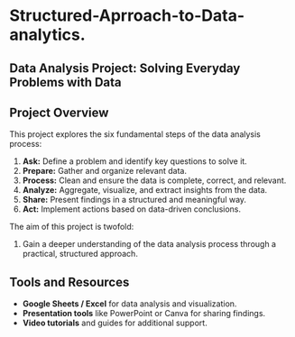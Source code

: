 # Structured-Aprroach-to-Data-analytics.
## Data Analysis Project: Solving Everyday Problems with Data

## Project Overview

This project explores the six fundamental steps of the data analysis process:

1. **Ask:** Define a problem and identify key questions to solve it.
2. **Prepare:** Gather and organize relevant data.
3. **Process:** Clean and ensure the data is complete, correct, and relevant.
4. **Analyze:** Aggregate, visualize, and extract insights from the data.
5. **Share:** Present findings in a structured and meaningful way.
6. **Act:** Implement actions based on data-driven conclusions.

The aim of this project is twofold:
1. Gain a deeper understanding of the data analysis process through a practical, structured approach.

## Tools and Resources
- **Google Sheets / Excel** for data analysis and visualization.
- **Presentation tools** like PowerPoint or Canva for sharing findings.
- **Video tutorials** and guides for additional support.
